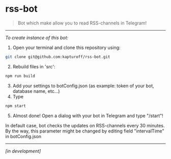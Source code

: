 # rss-bot
> Bot which make allow you to read RSS-channels in Telegram!
---

_To create instance of this bot:_
1. Open your terminal and clone this repository using:
```sh
git clone git@github.com:kapturoff/rss-bot.git
```
2. Rebuild files in 'src':
```sh
npm run build
```
3. Add your settings to botConfig.json (as example: token of your bot, database name, etc...)
4. Type
```sh
npm start
```
5. Almost done! Open a dialog with your bot in Telegram and type "/start"!

In default case, bot checks the updates on RSS-channels every 30 minutes. By the way, this parameter might be 
changed by editing field "intervalTime" in botConfig.json

---

_[in development]_

